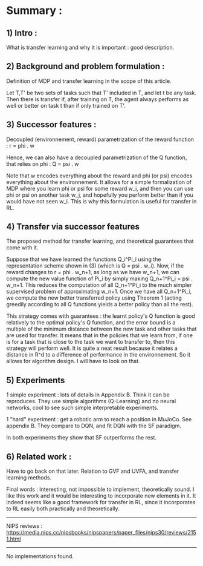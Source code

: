 # Summary : 

## 1) Intro : 

What is transfer learning and why it is important : good description. 

## 2) Background and problem formulation :

Definition of MDP and transfer learning in the scope of this article. 

 Let T,T' be two sets of tasks such that T' included in T, and let t be any task. Then there is transfer if, after training on T, the agent always performs as well or better on task t than if only trained on T'.

## 3) Successor features : 

Decoupled (environnement, reward) parametrization of the reward function : r = phi . w

Hence, we can also have a decoupled parametrization of the Q function, that relies on phi : Q = psi . w

Note that w encodes everything about the reward and phi (or psi) encodes everything about the environnement. It allows for a simple formalization of MDP where you learn phi or psi for some reward w_i, and then you can use phi or psi on another task w_j, and hopefully you perform better than if you would have not seen w_i. This is why this formulation is useful for transfer in RL.

## 4) Transfer via successor features

The proposed method for transfer learning, and theoretical guarantees that come with it.

Suppose that we have learned the functions Q_i^Pi_i using the representation scheme shown in (3) (which is Q = psi . w_i). Now, if the reward changes to r = phi . w_n+1, as long as we have w_n+1, we can compute the new value function of Pi_i by simply making Q_n+1^Pi_i  = psi . w_n+1. This reduces the computation of all Q_n+1^Pi_i to the much simpler supervised problem of approximating w_n+1. Once we have all Q_n+1^Pi_i, we compute the new better transferred policy using Theorem 1 (acting greedily according to all Q functions yields a better policy than all the rest).

This strategy comes with guarantees : the learnt policy's Q function is good relatively to the optimal policy's Q function, and the error bound is a multiple of the minimum distance between the new task and other tasks that are used for transfer. It means that in the policies that we learn from, if one is for a task that is close to the task we want to transfer to, then this strategy will perform well. It is quite a neat result because it relates a distance in R^d to a difference of performance in the environnement. So it allows for algorithm design. I will have to look on that.

## 5) Experiments

1 simple experiment : lots of details in Appendix B. Think it can be reproduces. They use simple algorithms (Q-Learning) and no neural networks, cool to see such simple interpretable experiments. 

1 "hard" experiment : get a robotic arm to reach a position in MuJoCo. See appendix B. They compare to DQN, and fit DQN with the SF paradigm.

In both experiments they show that SF outperforms the rest.

## 6) Related work :

Have to go back on that later. Relation to GVF and UVFA, and transfer learning methods.

Final words : Interesting, not impossible to implement, theoretically sound. I like this work and it would be interesting to incorporate new elements in it. It indeed seems like a good framework for transfer in RL, since it incorporates to RL easily both practically and theoretically. 

----------------------------

NIPS reviews : https://media.nips.cc/nipsbooks/nipspapers/paper_files/nips30/reviews/2151.html

----------------------------

No implementations found.

